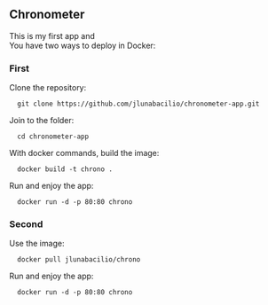 ## Chronometer

This is my first app and <br>
You have two ways to deploy in Docker:

### First

Clone the repository:
```
  git clone https://github.com/jlunabacilio/chronometer-app.git
```
Join to the folder:
```
  cd chronometer-app
```  
With docker commands, build the image:
```  
  docker build -t chrono .
```
Run and enjoy the app:
```
  docker run -d -p 80:80 chrono
```
### Second

Use the image:
```
  docker pull jlunabacilio/chrono
```
Run and enjoy the app:
```
  docker run -d -p 80:80 chrono
```

